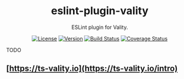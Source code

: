 <h1 align="center">eslint-plugin-vality</h1>
<div align="center">

ESLint plugin for Vality.

[![License](https://img.shields.io/npm/l/eslint-plugin-vality)](https://github.com/jeengbe/eslint-plugin-vality/blob/master/LICENSE.md)
[![Version](https://img.shields.io/npm/v/eslint-plugin-vality)](https://www.npmjs.com/package/eslint-plugin-vality)
[![Build Status](https://img.shields.io/github/workflow/status/jeengbe/eslint-plugin-vality/Publish)](https://github.com/jeengbe/eslint-plugin-vality)
[![Coverage Status](https://img.shields.io/coveralls/github/jeengbe/eslint-plugin-vality/master)](https://coveralls.io/github/jeengbe/eslint-plugin-vality?branch=master)

</div>

TODO

## [https://ts-vality.io](https://ts-vality.io/intro)
